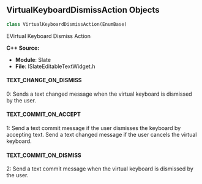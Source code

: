 ## VirtualKeyboardDismissAction Objects

```python
class VirtualKeyboardDismissAction(EnumBase)
```

EVirtual Keyboard Dismiss Action

**C++ Source:**

- **Module**: Slate
- **File**: ISlateEditableTextWidget.h

<a id="unreal.VirtualKeyboardDismissAction.TEXT_CHANGE_ON_DISMISS"></a>

#### TEXT_CHANGE_ON_DISMISS

0: Sends a text changed message when the virtual keyboard is dismissed by the user.

<a id="unreal.VirtualKeyboardDismissAction.TEXT_COMMIT_ON_ACCEPT"></a>

#### TEXT_COMMIT_ON_ACCEPT

1: Send a text commit message if the user dismisses the keyboard by accepting text. Send a text changed message if the user cancels the virtual keyboard.

<a id="unreal.VirtualKeyboardDismissAction.TEXT_COMMIT_ON_DISMISS"></a>

#### TEXT_COMMIT_ON_DISMISS

2: Send a text commit message when the virtual keyboard is dismissed by the user.

<a id="unreal.MultiBoxType"></a>
